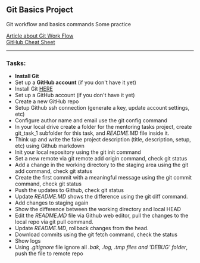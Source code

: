 ## **Git Basics Project**

Git workflow and basics commands
Some practice

[Article about Git Work Flow](https://www.freecodecamp.org/news/practical-git-and-git-workflows/)\
[GitHub Cheat Sheet](https://training.github.com/downloads/github-git-cheat-sheet/)

---

### Tasks:
* **Install Git**
* Set up a **GitHub account** (if you don't have it yet)
* Install Git [HERE](https://git-scm.com/)
* Set up a GitHub account (if you don't have it yet)
* Create a new GitHub repo 
* Setup Github ssh connection (generate a key, update account settings, etc)
* Configure author name and email use the git config command
* In your local drive create a folder for the mentoring tasks project, create git_task_1 subfolder for this task, and _README.MD_ file inside it. 
* Think up and write the fake project description (title, description, setup, etc) using Github markdown
* Init your local repository using the git init command
* Set a new remote via git remote add origin command, check git status
* Add a change in the working directory to the staging area using the git add command, check git status
* Create the first commit with a meaningful message using the git commit command, check git status
* Push the updates to Github, check git status
* Update _README.MD_ shows the difference using the git diff command.
* Add changes to staging again
* Show the difference between the working directory and local HEAD
* Edit the _README.MD_ file via Github web editor, pull the changes to the local repo via git pull command.
* Update _README.MD_, rollback changes from the head.
* Download commits using the git fetch command, check the status
* Show logs
* Using _.gitignore_ file ignore all _.bak, .log, .tmp files and 'DEBUG' folder_, push the file to remote repo
